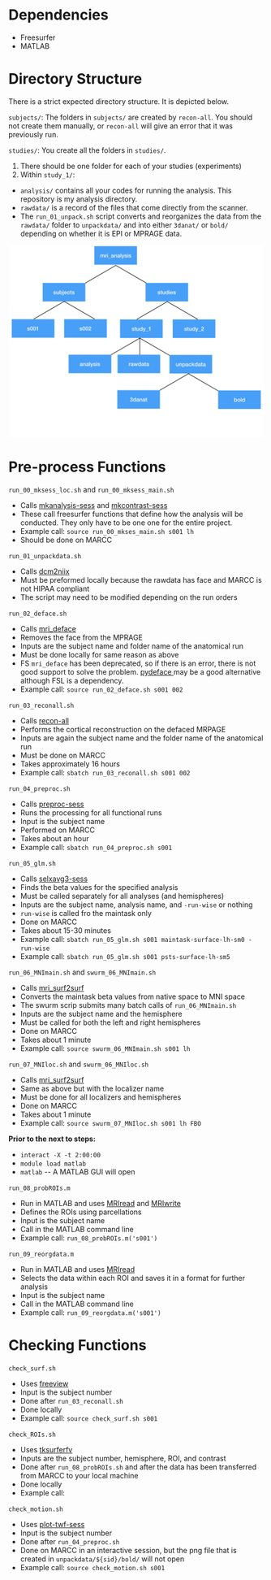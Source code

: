 # Dependencies
- Freesurfer
- MATLAB

# Directory Structure

There is a strict expected directory structure. It is depicted below. 

`subjects/`:
The folders in `subjects/` are created by  `recon-all`. You should not create them manually, or `recon-all` will give an error that it was previously run. 

`studies/`: 
You create all the folders in `studies/`.

1. There should be one folder for each of your studies (experiments)
2. Within `study_1/`:
- `analysis/` contains all your codes for running the analysis. This repository is my analysis directory. 
- `rawdata/` is a record of the files that come directly from the scanner. 
- The `run_01_unpack.sh` script converts and reorganizes the data from the `rawdata/` folder to `unpackdata/` and into either `3danat/` or `bold/` depending on whether it is EPI or MPRAGE data.

![FS_dir_design](/images/FS_dir_design.jpeg)

# Pre-process Functions

`run_00_mksess_loc.sh` and `run_00_mksess_main.sh` 
- Calls [mkanalysis-sess](https://surfer.nmr.mgh.harvard.edu/fswiki/mkanalysis-sess) and [mkcontrast-sess](http://freesurfer.net/fswiki/mkcontrast-sess)
- These call freesurfer functions that define how the analysis will be conducted. They only have to be one one for the entire project. 
- Example call:  `source run_00_mkses_main.sh s001 lh`
- Should be done on MARCC

`run_01_unpackdata.sh`
- Calls [dcm2niix](https://github.com/rordenlab/dcm2niix)
- Must be preformed locally because the rawdata has face and MARCC is not HIPAA compliant
- The script may need to be modified depending on the run orders

`run_02_deface.sh`
- Calls [mri_deface](https://surfer.nmr.mgh.harvard.edu/fswiki/mri_deface)
- Removes the face from the MPRAGE
- Inputs are the subject name and folder name of the anatomical run 
- Must be done locally for same reason as above
- FS `mri_deface` has been deprecated, so if there is an error, there is not good support to solve the problem. [pydeface ](https://github.com/poldracklab/pydeface) may be a good alternative although FSL is a dependency.
- Example call: `source run_02_deface.sh s001 002`

`run_03_reconall.sh`
- Calls [recon-all](https://surfer.nmr.mgh.harvard.edu/fswiki/recon-all)
- Performs the cortical reconstruction on the defaced MRPAGE
- Inputs are again the subject name and the folder name of the anatomical run
- Must be done on MARCC
- Takes approximately 16 hours
- Example call: `sbatch run_03_reconall.sh s001 002`

`run_04_preproc.sh`
- Calls [preproc-sess](https://surfer.nmr.mgh.harvard.edu/fswiki/preproc-sess)
- Runs the processing for all functional runs
- Input is the subject name
- Performed on MARCC
- Takes about an hour
- Example call: `sbatch run_04_preproc.sh s001`

`run_05_glm.sh`
- Calls [selxavg3-sess](https://surfer.nmr.mgh.harvard.edu/fswiki/selxavg3-sess)
- Finds the beta values for the specified analysis
- Must be called separately for all analyses (and hemispheres)
- Inputs are the subject name, analysis name, and `-run-wise` or nothing
- `run-wise` is called fro the maintask only
- Done on MARCC
- Takes about 15-30 minutes
- Example call: `sbatch run_05_glm.sh s001 maintask-surface-lh-sm0 -run-wise`
- Example call: `sbatch run_05_glm.sh s001 psts-surface-lh-sm5  `

`run_06_MNImain.sh` and `swurm_06_MNImain.sh`
- Calls [mri_surf2surf](http://freesurfer.net/fswiki/mri_surf2surf)
- Converts the maintask beta values from native space to MNI space
- The swurm scrip submits many batch calls of `run_06_MNImain.sh`
- Inputs are the subject name and the hemisphere
- Must be called for both the left and right hemispheres
- Done on MARCC
- Takes about 1 minute
- Example call: `source swurm_06_MNImain.sh s001 lh`

`run_07_MNIloc.sh` and `swurm_06_MNIloc.sh`
- Calls [mri_surf2surf](http://freesurfer.net/fswiki/mri_surf2surf)
- Same as above but with the localizer name
- Must be done for all localizers and hemispheres
- Done on MARCC
- Takes about 1 minute
- Example call: `source swurm_07_MNIloc.sh s001 lh FBO`

**Prior to the next to steps:**
- `interact -X -t 2:00:00`
 - `module load matlab`
- `matlab` -- A MATLAB GUI will open

`run_08_probROIs.m`
- Run in MATLAB and uses [MRIread](https://surfer.nmr.mgh.harvard.edu/fswiki/CoordinateSystems) and [MRIwrite](https://surfer.nmr.mgh.harvard.edu/fswiki/CoordinateSystems)
- Defines the ROIs using parcellations
- Input is the subject name
- Call in the MATLAB command line
- Example call: `run_08_probROIs.m('s001')`

`run_09_reorgdata.m`
- Run in MATLAB and uses [MRIread](https://surfer.nmr.mgh.harvard.edu/fswiki/CoordinateSystems)
- Selects the data within each ROI and saves it in a format for further analysis
- Input is the subject name
- Call in the MATLAB command line
- Example call: `run_09_reorgdata.m('s001')`

# Checking Functions

`check_surf.sh`
- Uses [freeview](https://surfer.nmr.mgh.harvard.edu/fswiki/FsTutorial/OutputData_freeview)
- Input is the subject number
- Done after `run_03_reconall.sh`
- Done locally
- Example call: `source check_surf.sh s001`

`check_ROIs.sh`
- Uses [tksurferfv](https://surfer.nmr.mgh.harvard.edu/pub/dist/freesurfer/5.3.0-patch/tksurferfv)
- Inputs are the subject number, hemisphere, ROI, and contrast
- Done after `run_08_probROIs.sh` and after the data has been transferred from MARCC to your local machine
- Done locally
- Example call: 

`check_motion.sh`
- Uses [plot-twf-sess](https://surfer.nmr.mgh.harvard.edu/fswiki/plot-twf-sess)
- Input is the subject number
- Done after `run_04_preproc.sh`
- Done on MARCC in an interactive session, but the png file that is created in `unpackdata/${sid}/bold/` will not open
- Example call: `source check_motion.sh s001`

